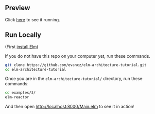 ## Preview

Click [here](https://evancz.github.io/elm-architecture-tutorial/examples/3) to see it running.


## Run Locally

(First [install Elm](http://elm-lang.org/install))

If you do not have this repo on your computer yet, run these commands.

```bash
git clone https://github.com/evancz/elm-architecture-tutorial.git
cd elm-architecture-tutorial
```

Once you are in the `elm-architecture-tutorial/` directory, run these commands:

```bash
cd examples/3/
elm-reactor
```

And then open [http://localhost:8000/Main.elm](http://localhost:8000/Main.elm) to see it in action!